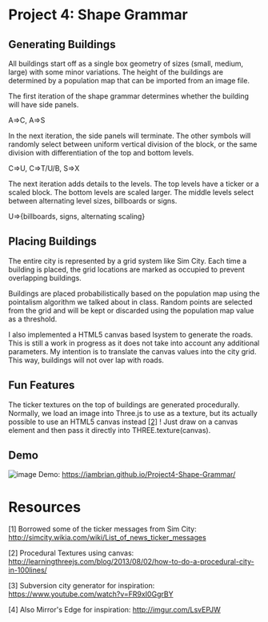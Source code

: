 
# Project 4: Shape Grammar

## Generating Buildings
All buildings start off as a single box geometry of sizes (small, medium, large)
with some minor variations. The height of the buildings are determined by a population map
that can be imported from an image file.

The first iteration of the shape grammar determines whether the building will have
side panels.

A=>C,  A=>S

In the next iteration, the side panels will terminate. The other symbols will randomly
select between uniform vertical division of the block, or the same division with
differentiation of the top and bottom levels.

C=>U, C=>T/U/B, S=>X

The next iteration adds details to the levels. The top levels have a ticker or a
scaled block. The bottom levels are scaled larger. The middle levels select between
alternating level sizes, billboards or signs.

U=>{billboards, signs, alternating scaling}

## Placing Buildings
The entire city is represented by a grid system like Sim City. Each time
a building is placed, the grid locations are marked as occupied to prevent overlapping buildings.

Buildings are placed probabilistically based on the population map using
the pointalism algorithm we talked about in class. Random points are selected from
the grid and will be kept or discarded using the population map value as a threshold.

I also implemented a HTML5 canvas based lsystem to generate the roads. This is
still a work in progress as it does not take into account any additional parameters.
My intention is to translate the canvas values into the city grid. This way, buildings
will not over lap with roads.

## Fun Features
The ticker textures on the top of buildings are generated procedurally. Normally,
we load an image into Three.js to use as a texture, but its actually possible to use
an HTML5 canvas instead [[2]](http://learningthreejs.com/blog/2013/08/02/how-to-do-a-procedural-city-in-100lines/) ! Just draw on a canvas element and then pass it directly
into THREE.texture(canvas).

## Demo
![image](https://i.imgur.com/HrDAwEA.jpg)
Demo: https://iambrian.github.io/Project4-Shape-Grammar/

# Resources
[1] Borrowed some of the ticker messages from Sim City: http://simcity.wikia.com/wiki/List_of_news_ticker_messages

[2] Procedural Textures using canvas: http://learningthreejs.com/blog/2013/08/02/how-to-do-a-procedural-city-in-100lines/

[3] Subversion city generator for inspiration: https://www.youtube.com/watch?v=FR9xI0GgrBY

[4] Also Mirror's Edge for inspiration: http://imgur.com/LsvEPJW
